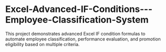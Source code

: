 # Excel-Advanced-IF-Conditions---Employee-Classification-System
This project demonstrates advanced Excel IF condition formulas to automate employee classification, performance evaluation, and promotion eligibility based on multiple criteria.
